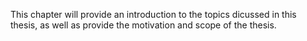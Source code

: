 This chapter will provide an introduction to the topics dicussed in this thesis,
as well as provide the motivation and scope of the thesis.